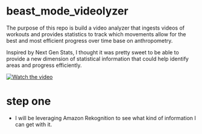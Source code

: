 # beast_mode_videolyzer
The purpose of this repo is build a video analyzer that ingests videos of workouts and provides statistics to track which movements allow for the best and most efficient progress over time base on anthropometry.

Inspired by Next Gen Stats, I thought it was pretty sweet to be able to provide a new dimension of statistical information that could help identify areas and progress efficiently.

[![Watch the video](https://img.youtube.com/vi/RXs6G9YBo3c/maxresdefault.jpg)](https://www.youtube.com/watch?v=RXs6G9YBo3c)

# step one

- I will be leveraging Amazon Rekognition to see what kind of information I can get with it.
